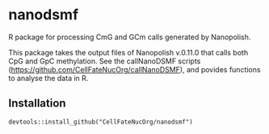 # nanodsmf
R package for processing CmG and GCm calls generated by Nanopolish.

This package takes the output files of Nanopolish v.0.11.0 that calls both CpG and GpC methylation. See the callNanoDSMF scripts (https://github.com/CellFateNucOrg/callNanoDSMF), and povides functions to analyse the data in R. 

## Installation
```
devtools::install_github("CellFateNucOrg/nanodsmf")
```

